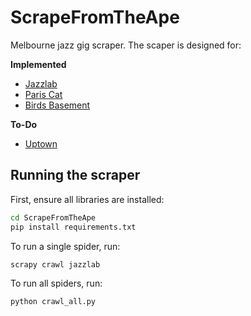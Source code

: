 # ScrapeFromTheApe

Melbourne jazz gig scraper. The scaper is designed for:

**Implemented**
* [Jazzlab](https://jazzlab.club/)
* [Paris Cat](http://pariscat.com.au/)
* [Birds Basement](https://birdsbasement.com)

**To-Do**

* [Uptown](https://www.uptownjazzcafe.com)




## Running the scraper

First, ensure all libraries are installed:
```bash
cd ScrapeFromTheApe
pip install requirements.txt
```

To run a single spider, run:

```bash
scrapy crawl jazzlab
```

To run all spiders, run:
```bash
python crawl_all.py
```